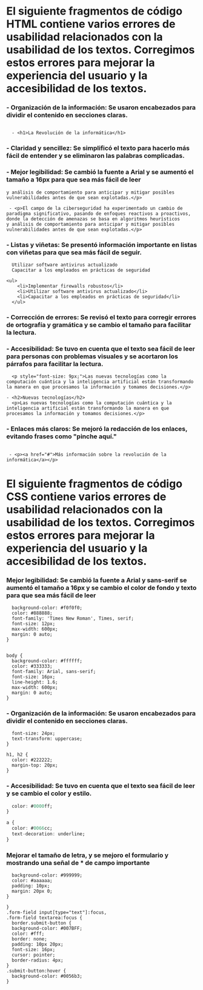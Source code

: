 # El siguiente fragmentos de código HTML contiene varios errores de usabilidad relacionados con la usabilidad de los textos. Corregimos estos errores para mejorar la experiencia del usuario y la accesibilidad de los textos.

### - Organización de la información: Se usaron encabezados para dividir el contenido en secciones claras.

 ```  - <h3>La Revolución de la informática</h3>

   - <h1>La Revolución de la informática</h1>
 ```


### - Claridad y sencillez: Se simplificó el texto para hacerlo más fácil de entender y se eliminaron las palabras complicadas.
### - Mejor legibilidad: Se cambió la fuente a Arial y se aumentó el tamaño a 16px para que sea más fácil de leer

``` - <p>El campo de la ciberseguridad ha experimentado un cambio de paradigma significativo, pasando de enfoques reactivos a proactivos, donde la detección de amenazas se basa en algoritmos heurísticos
y análisis de comportamiento para anticipar y mitigar posibles vulnerabilidades antes de que sean explotadas.</p>

 - <p>El campo de la ciberseguridad ha experimentado un cambio de paradigma significativo, pasando de enfoques reactivos a proactivos, donde la detección de amenazas se basa en algoritmos heurísticos
y análisis de comportamiento para anticipar y mitigar posibles vulnerabilidades antes de que sean explotadas.</p>
```

### - Listas y viñetas: Se presentó información importante en listas con viñetas para que sea más fácil de seguir.

```  Implementar firewalls robustos
  Utilizar software antivirus actualizado
  Capacitar a los empleados en prácticas de seguridad

<ul>
    <li>Implementar firewalls robustos</li>
    <li>Utilizar software antivirus actualizado</li>
    <li>Capacitar a los empleados en prácticas de seguridad</li>
  </ul>
```
  
### - Corrección de errores: Se revisó el texto para corregir errores de ortografía y gramática y se cambio el tamaño para facilitar la lectura.
### - Accesibilidad: Se tuvo en cuenta que el texto sea fácil de leer para personas con problemas visuales y se acortaron los párrafos para facilitar la lectura.

``` - <h4>Nuevas tecnologías</h4>
  <p style="font-size: 9px;">Las nuevas tecnologías como la computación cuántica y la inteligencia artificial están transformando la manera en que procesamos la información y tomamos decisiones.</p>

- <h2>Nuevas tecnologías</h2>
  <p>Las nuevas tecnologías como la computación cuántica y la inteligencia artificial están transformando la manera en que procesamos la información y tomamos decisiones.</p>
```

### - Enlaces más claros: Se mejoró la redacción de los enlaces, evitando frases como "pinche aquí."

``` - <p>Para saber más <a href="#">pinche aquí</a></p>
  
 - <p><a href="#">Más información sobre la revolución de la informática</a></p>
```
 

# El siguiente fragmentos de código CSS contiene varios errores de usabilidad relacionados con la usabilidad de los textos. Corregimos estos errores para mejorar la experiencia del usuario y la accesibilidad de los textos.

### Mejor legibilidad: Se cambió la fuente a Arial y sans-serif se aumentó el tamaño a 16px  y se cambio el color de fondo y texto para que sea más fácil de leer
``` body {
  background-color: #f0f0f0;
  color: #888888;
  font-family: 'Times New Roman', Times, serif;
  font-size: 12px;
  max-width: 600px;
  margin: 0 auto;
}


body {
  background-color: #ffffff;
  color: #333333;
  font-family: Arial, sans-serif;
  font-size: 16px;
  line-height: 1.6;
  max-width: 600px;
  margin: 0 auto;
}
```

### - Organización de la información: Se usaron encabezados para dividir el contenido en secciones claras.
``` h1 {
  font-size: 24px;
  text-transform: uppercase;
}

h1, h2 {
  color: #222222;
  margin-top: 20px;
}
 ```

### - Accesibilidad: Se tuvo en cuenta que el texto sea fácil de leer y se cambio el color y estilo.
``` a {
  color: #0000ff;
}

a {
  color: #0066cc;
  text-decoration: underline;
}
 ```


### Mejorar el tamaño de letra, y se mejoro el formulario y mostrando una señal de * de campo importante 
``` .content-box {
  background-color: #999999;
  color: #aaaaaa;
  padding: 10px;
  margin: 20px 0;
}

}
.form-field input[type="text"]:focus,
.form-field textarea:focus {
  border.submit-button {
  background-color: #007BFF;
  color: #fff;
  border: none;
  padding: 10px 20px;
  font-size: 16px;
  cursor: pointer;
  border-radius: 4px;
}
.submit-button:hover {
  background-color: #0056b3;
}
 ```
